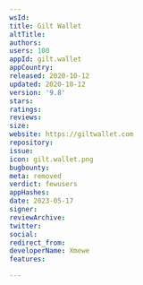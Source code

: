 ```yaml
---
wsId: 
title: Gilt Wallet
altTitle: 
authors: 
users: 100
appId: gilt.wallet
appCountry: 
released: 2020-10-12
updated: 2020-10-12
version: '9.8'
stars: 
ratings: 
reviews: 
size: 
website: https://giltwallet.com
repository: 
issue: 
icon: gilt.wallet.png
bugbounty: 
meta: removed
verdict: fewusers
appHashes: 
date: 2023-05-17
signer: 
reviewArchive: 
twitter: 
social: 
redirect_from: 
developerName: Xmewe
features: 

---
```


